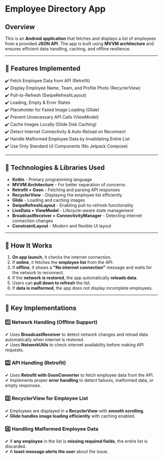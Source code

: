 # Employee Directory App

## Overview
This is an **Android application** that fetches and displays a list of employees from a provided **JSON API**. The app is built using **MVVM architecture** and ensures efficient data handling, caching, and offline resilience.

---

## 📌 Features Implemented
✔️ Fetch Employee Data from API (Retrofit)  
✔️ Display Employee Name, Team, and Profile Photo (RecyclerView)  
✔️ Pull-to-Refresh (SwipeRefreshLayout)  
✔️ Loading, Empty & Error States  
✔️ Placeholder for Failed Image Loading (Glide)  
✔️ Prevent Unnecessary API Calls (ViewModel)  
✔️ Cache Images Locally (Glide Disk Caching)  
✔️ Detect Internet Connectivity & Auto-Reload on Reconnect  
✔️ Handle Malformed Employee Data by Invalidating Entire List  
✔️ Use Only Standard UI Components (No Jetpack Compose)  

---

## 📌 Technologies & Libraries Used
- **Kotlin** - Primary programming language  
- **MVVM Architecture** - For better separation of concerns  
- **Retrofit + Gson** - Fetching and parsing API responses  
- **RecyclerView** - Displaying the employee list efficiently  
- **Glide** - Loading and caching images  
- **SwipeRefreshLayout** - Enabling pull-to-refresh functionality  
- **LiveData + ViewModel** - Lifecycle-aware state management  
- **BroadcastReceiver + ConnectivityManager** - Detecting internet connection changes  
- **ConstraintLayout** - Modern and flexible UI layout  

---

## 📌 How It Works
1. **On app launch**, it checks the internet connection.  
2. If **online**, it fetches the **employee list** from the API.  
3. If **offline**, it shows a **"No internet connection"** message and waits for the network to reconnect.  
4. If the **network is restored**, the app automatically **reloads data**.  
5. Users can **pull down to refresh** the list.  
6. If **data is malformed**, the app does not display incomplete employees.  

---

## 📌 Key Implementations
### 1️⃣ Network Handling (Offline Support)
✔ Uses **BroadcastReceiver** to detect network changes and reload data automatically when internet is restored.  
✔ Uses **NetworkUtils** to check internet availability before making API requests.  

### 2️⃣ API Handling (Retrofit)
✔ Uses **Retrofit with GsonConverter** to fetch employee data from the API.  
✔ Implements proper **error handling** to detect failures, malformed data, or empty responses.  

### 3️⃣ RecyclerView for Employee List
✔ Employees are displayed in a **RecyclerView** with **smooth scrolling**.  
✔ **Glide handles image loading efficiently** with caching enabled.  

### 4️⃣ Handling Malformed Employee Data
✔ If **any employee** in the list is **missing required fields**, the entire list is discarded.  
✔ A **toast message alerts the user** about the issue.  

